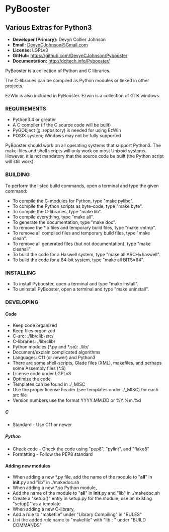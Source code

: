 PyBooster
=========
Various Extras for Python3
--------------------------

 * **Developer (Primary):** Devyn Collier Johnson
 * **Email:** DevynCJohnson@Gmail.com
 * **License:** LGPLv3
 * **GitHub:** https://github.com/DevynCJohnson/Pybooster
 * **Documentation:** http://dcjtech.info/Pybooster/

PyBooster is a collection of Python and C libraries.

The C-libraries can be compiled as Python modules or linked in other projects.

EzWin is also included in PyBooster. Ezwin is a collection of GTK windows.


### REQUIREMENTS

 * Python3.4 or greater
 * A C compiler (if the C source code will be built)
 * PyGObject (gi.repository) is needed for using EzWin
 * POSIX system; Windows may not be fully supported

PyBooster should work on all operating systems that support Python3. The make-files and shell scripts will only work on most Unixoid systems. However, it is not mandatory that the source code be built (the Python script will still work).


### BUILDING

To perform the listed build commands, open a terminal and type the given command:

 * To compile the C-modules for Python, type "make pylibc".
 * To compile the Python scripts as byte-code, type "make byte".
 * To compile the C-libraries, type "make lib".
 * To compile everything, type "make all".
 * To generate the documentation, type "make doc".
 * To remove the *.o files and temporary build files, type "make rmtmp".
 * To remove all compiled files and temporary build files, type "make clean".
 * To remove all generated files (but not documentation), type "make cleanall".
 * To build the code for a Haswell system, type "make all ARCH=haswell".
 * To build the code for a 64-bit system, type "make all BITS=64".


### INSTALLING

 * To install Pybooster, open a terminal and type "make install".
 * To uninstall PyBooster, open a terminal and type "make uninstall".


### DEVELOPING

#### Code

 * Keep code organized
 * Keep files organized
  * C-src: ./lib/clib-src/
  * C-libraries: ./lib/clib/
  * Python modules (*.py and *.so): ./lib/
 * Document/explain complicated algorithms
 * Languages: C11 (or newer) and Python3
  * There are some shell-scripts, Glade files (XML), makefiles, and perhaps some Assembly files (*.S)
 * License code under LGPLv3
 * Optimize the code
 * Templates can be found in ./_MISC
 * Use the proper license header (see templates under ./_MISC) for each src file
 * Version numbers use the format YYYY.MM.DD or %Y.%m.%d

##### C

 * Standard - Use C11 or newer

##### Python

 * Check code - Check the code using "pep8", "pylint", and "flake8"
 * Formatting - Follow the PEP8 standard

#### Adding new modules

 * When adding a new *.py file, add the name of the module to "__all__" in __init__.py and "lib" in ./makedoc.sh
 * When adding a new *.so Python module,
  * Add the name of the module to "__all__" in __init__.py and "lib" in ./makedoc.sh
  * Create a "setup()" entry in setup.py for the module; use an existing "setup()" as a template
 * When adding a new C-library,
  * Add a rule to "makefile" under "Library Compiling" in "RULES"
  * List the added rule name to "makefile" with "lib : " under "BUILD COMMANDS"
